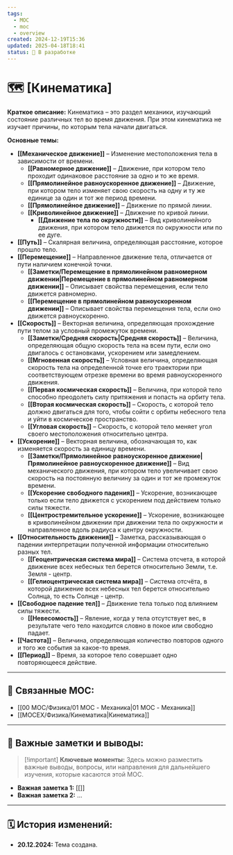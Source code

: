 ```yaml
---
tags:
  - MOC
  - moc
  - overview
created: 2024-12-19T15:36
updated: 2025-04-18T18:41
status: 🚧 В разработке
---
```


# 🗺️ **[Кинематика]**

**Краткое описание:**  Кинематика – это раздел механики, изучающий состояние различных тел во время движения. При этом кинематика не изучает причины, по которым тела начали двигаться.

**Основные темы:**

- **[[Механическое движение]]** – Изменение местоположения тела в зависимости от времени. 
	- **[[Равномерное движение]]** – Движение, при котором тело проходит одинаковое расстояние за одно и то же время. 
	- **[[Прямолинейное равноускоренное движение]]** – Движение, при котором тело изменяет свою скорость на одну и ту же единице за один и тот же период времени. 
	- **[[Прямолинейное движение]]** – Движение по прямой линии. 
	- **[[Криволинейное движение]]** – Движение по кривой линии.
		- **[[Движение тела по окружности]]** – Вид криволинейного движения, при котором тело движется по окружности или по ее дуге.
- **[[Путь]]** – Скалярная величина, определяющая расстояние, которое прошло тело.
- **[[Перемещение]]** – Направленное движение тела, отличается от пути наличием конечной точки.
	- **[[Заметки/Перемещение в прямолинейном равномерном движении|Перемещение в прямолинейном равномерном движении]]** – Описывает свойства перемещения, если тело движется равномерно.
	- **[[Перемещение в прямолинейном равноускоренном движении]]** – Описывает свойства перемещения тела, если оно движется равноускоренно.
- **[[Скорость]]** – Векторная величина, определяющая прохождение пути телом за условный промежуток времени.
	- **[[Заметки/Средняя скорость|Средняя скорость]]** – Величина, определяющая общую скорость тела на всем пути, если оно двигалось с остановками, ускорением или замедлением.
	- **[[Мгновенная скорость]]** – Условная величина, определяющая скорость тела на определенной точке его траектории при соответствующем отрезке времени во время равноускоренного движения.
	- **[[Первая космическая скорость]]** – Величина, при которой тело способно преодолеть силу притяжения и попасть на орбиту тела.
	- **[[Вторая космическая скорость]]** – Скорость, с которой тело должно двигаться для того, чтобы сойти с орбиты небесного тела и уйти в космическое пространство.
	- **[[Угловая скорость]]** – Скорость, с которой тело меняет угол своего местоположения относительно центра.
- **[[Ускорение]]** – Векторная величина, обозначающая то, как изменяется скорость за единицу времени.
	- **[[Заметки/Прямолинейное равноускоренное движение|Прямолинейное равноускоренное движение]]** – Вид механического движения, при котором тело увеличивает свою скорость на постоянную величину за один и тот же промежуток времени.
	- **[[Ускорение свободного падения]]** – Ускорение, возникающее только если тело движется с ускорением под действием только силы тяжести.
	- **[[Центростремительное ускорение]]** – Ускорение, возникающее в криволинейном движении при движении тела по окружности и направленное вдоль радиуса к центру окружности.
- **[[Относительность движения]]** – Заметка, рассказывающая о падении интерпретации полученной информации относительно разных тел.
	- **[[Геоцентрическая система мира]]** – Система отсчета, в которой движение всех небесных тел берется относительно Земли, т.е. Земля - центр. 
	- **[[Гелиоцентрическая система мира]]** – Система отсчёта, в которой движение всех небесных тел берется относительно Солнца, то есть Солнце - центр.
- **[[Свободное падение тел]]** – Движение тела только под влиянием силы тяжести.
	- **[[Невесомость]]** – Явление, когда у тела отсутствует вес, в результате чего тело находится словно в покое или свободно падает. 
- **[[Частота]]** – Величина, определяющая количество повторов одного и того же события за какое-то время. 
- **[[Период]]** – Время, за которое тело совершает одно повторяющееся действие.


---

## 🔗 **Связанные MOC:**

  - [[00 MOC/Физика/01 MOC - Механика|01 MOC - Механика]]
  - [[MOCEX/Физика/Кинематика|Кинематика]]

- - -

## 📌 **Важные заметки и выводы:**

> [!important] **Ключевые моменты:** Здесь можно разместить важные выводы, вопросы, или направления для дальнейшего изучения, которые касаются этой MOC.

- **Важная заметка 1:** [[]]
- **Важная заметка 2:** ...

---

## 🗓️ **История изменений:**

- **20.12.2024:**  Тема создана.